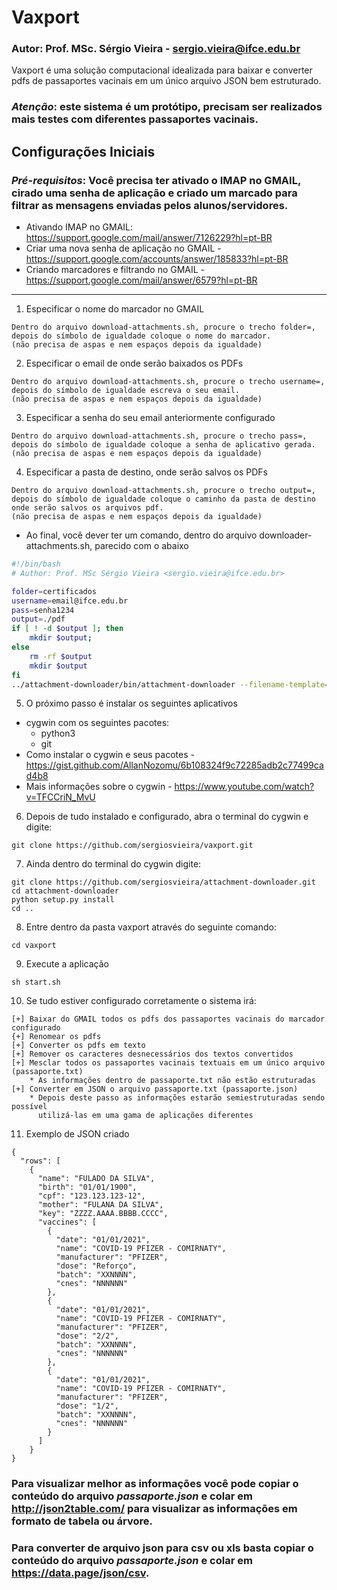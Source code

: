 # Vaxport
### Autor: Prof. MSc. Sérgio Vieira - <sergio.vieira@ifce.edu.br>
Vaxport é uma solução computacional idealizada para baixar e converter pdfs de passaportes vacinais em um único arquivo JSON bem estruturado.

### *Atenção*: este sistema é um protótipo, precisam ser realizados mais testes com diferentes passaportes vacinais.
## Configurações Iniciais
### *Pré-requisitos*: Você precisa ter ativado o IMAP no GMAIL, cirado uma senha de aplicação e criado um marcado para filtrar as mensagens enviadas pelos alunos/servidores.
* Ativando IMAP no GMAIL: https://support.google.com/mail/answer/7126229?hl=pt-BR
* Criar uma nova senha de aplicação no GMAIL - https://support.google.com/accounts/answer/185833?hl=pt-BR
* Criando marcadores e filtrando no GMAIL - https://support.google.com/mail/answer/6579?hl=pt-BR
---
1. Especificar o nome do marcador no GMAIL
``` 
Dentro do arquivo download-attachments.sh, procure o trecho folder=, 
depois do símbolo de igualdade coloque o nome do marcador.
(não precisa de aspas e nem espaços depois da igualdade)
```
2. Especificar o email de onde serão baixados os PDFs
```
Dentro do arquivo download-attachments.sh, procure o trecho username=, 
depois do símbolo de igualdade escreva o seu email.
(não precisa de aspas e nem espaços depois da igualdade)
```
3. Especificar a senha do seu email anteriormente configurado
```
Dentro do arquivo download-attachments.sh, procure o trecho pass=, 
depois do símbolo de igualdade coloque a senha de aplicativo gerada.
(não precisa de aspas e nem espaços depois da igualdade)
```
4. Especificar a pasta de destino, onde serão salvos os PDFs
```
Dentro do arquivo download-attachments.sh, procure o trecho output=, 
depois do símbolo de igualdade coloque o caminho da pasta de destino
onde serão salvos os arquivos pdf.
(não precisa de aspas e nem espaços depois da igualdade)
```
* Ao final, você dever ter um comando, dentro do arquivo downloader-attachments.sh, parecido com o abaixo
```bash
#!/bin/bash
# Author: Prof. MSc Sérgio Vieira <sergio.vieira@ifce.edu.br>

folder=certificados
username=email@ifce.edu.br
pass=senha1234
output=./pdf
if [ ! -d $output ]; then
    mkdir $output;
else
    rm -rf $output
    mkdir $output
fi
../attachment-downloader/bin/attachment-downloader --filename-template="{{ message_id }}_{{ subject }}" --imap-folder=$folder --host imap.gmail.com --username $username --password $pass --output $output
```
5. O próximo passo é instalar os seguintes aplicativos
* cygwin com os seguintes pacotes:
    - python3
    - git
* Como instalar o cygwin e seus pacotes - https://gist.github.com/AllanNozomu/6b108324f9c72285adb2c77499cad4b8
* Mais informações sobre o cygwin - https://www.youtube.com/watch?v=TFCCriN_MvU
6. Depois de tudo instalado e configurado, abra o terminal do cygwin e digite:
```
git clone https://github.com/sergiosvieira/vaxport.git
```
7. Ainda dentro do terminal do cygwin digite:
```
git clone https://github.com/sergiosvieira/attachment-downloader.git
cd attachment-downloader
python setup.py install
cd ..
```
8. Entre dentro da pasta vaxport através do seguinte comando:
```
cd vaxport
```
9. Execute a aplicação
```
sh start.sh
```
10. Se tudo estiver configurado corretamente o sistema irá:
```
[+] Baixar do GMAIL todos os pdfs dos passaportes vacinais do marcador configurado
{+] Renomear os pdfs
[+] Converter os pdfs em texto
[+] Remover os caracteres desnecessários dos textos convertidos
[+] Mesclar todos os passaportes vacinais textuais em um único arquivo (passaporte.txt)
    * As informações dentro de passaporte.txt não estão estruturadas
[+] Converter em JSON o arquivo passaporte.txt (passaporte.json)
    * Depois deste passo as informações estarão semiestruturadas sendo possível
      utilizá-las em uma gama de aplicações diferentes
```
11. Exemplo de JSON criado
```
{
  "rows": [
    {
      "name": "FULADO DA SILVA",
      "birth": "01/01/1900",
      "cpf": "123.123.123-12",
      "mother": "FULANA DA SILVA",
      "key": "ZZZZ.AAAA.BBBB.CCCC",
      "vaccines": [
        {
          "date": "01/01/2021",
          "name": "COVID-19 PFIZER - COMIRNATY",
          "manufacturer": "PFIZER",
          "dose": "Reforço",
          "batch": "XXNNNN",
          "cnes": "NNNNNN"
        },
        {
          "date": "01/01/2021",
          "name": "COVID-19 PFIZER - COMIRNATY",
          "manufacturer": "PFIZER",
          "dose": "2/2",
          "batch": "XXNNNN",
          "cnes": "NNNNNN"
        },
        {
          "date": "01/01/2021",
          "name": "COVID-19 PFIZER - COMIRNATY",
          "manufacturer": "PFIZER",
          "dose": "1/2",
          "batch": "XXNNNN",
          "cnes": "NNNNNN"
        }
      ]
    }
}
```
### Para visualizar melhor as informações você pode copiar o conteúdo do arquivo *passaporte.json* e colar em http://json2table.com/ para visualizar as informações em formato de tabela ou árvore.
### Para converter de arquivo json para csv ou xls basta copiar o conteúdo do arquivo *passaporte.json* e colar em https://data.page/json/csv.
